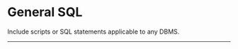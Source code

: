 General SQL
===================


Include scripts or SQL statements applicable to any DBMS.

----------
